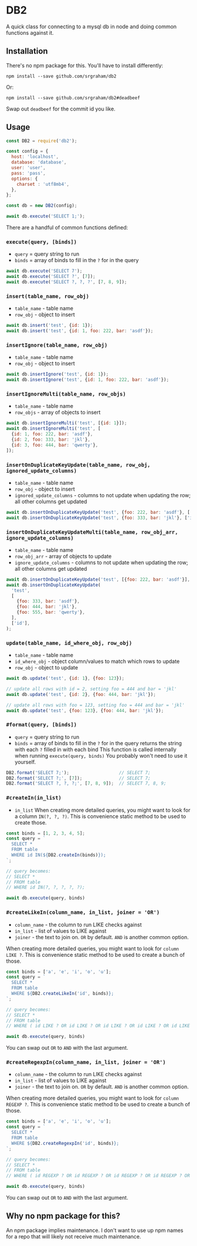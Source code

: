 # DB2
A quick class for connecting to a mysql db in node and doing common functions against it.

## Installation
There's no npm package for this. You'll have to install differently:
```
npm install --save github.com/srgraham/db2
```
Or:
```
npm install --save github.com/srgraham/db2#deadbeef
```
Swap out `deadbeef` for the commit id you like.

## Usage
```js
const DB2 = require('db2');

const config = {
  host: 'localhost',
  database: 'database',
  user: 'user',
  pass: 'pass',
  options: {
    charset : 'utf8mb4',
  },
};

const db = new DB2(config);

await db.execute('SELECT 1;');
```

There are a handful of common functions defined:

### `execute(query, [binds])`
- `query` = query string to run
- `binds` = array of binds to fill in the `?` for in the query

```js
await db.execute('SELECT 7');
await db.execute('SELECT ?', [7]);
await db.execute('SELECT ?, ?, ?', [7, 8, 9]);
```


### `insert(table_name, row_obj)`

- `table_name` - table name
- `row_obj` - object to insert

```js
await db.insert('test', {id: 1});
await db.insert('test', {id: 1, foo: 222, bar: 'asdf'});
```


### `insertIgnore(table_name, row_obj)`

- `table_name` - table name
- `row_obj` - object to insert

```js
await db.insertIgnore('test', {id: 1});
await db.insertIgnore('test', {id: 1, foo: 222, bar: 'asdf'});
```


### `insertIgnoreMulti(table_name, row_objs)`

- `table_name` - table name
- `row_objs` - array of objects to insert 

```js
await db.insertIgnoreMulti('test', [{id: 1}]);
await db.insertIgnoreMulti('test', [
  {id: 1, foo: 222, bar: 'asdf'},
  {id: 2, foo: 333, bar: 'jkl'},
  {id: 3, foo: 444, bar: 'qwerty'},
]);
```


### `insertOnDuplicateKeyUpdate(table_name, row_obj, ignored_update_columns)`

- `table_name` - table name
- `row_obj` - object to insert
- `ignored_update_columns` - columns to not update when updating the row; all other columns get updated

```js
await db.insertOnDuplicateKeyUpdate('test', {foo: 222, bar: 'asdf'}, ['id']);
await db.insertOnDuplicateKeyUpdate('test', {foo: 333, bar: 'jkl'}, ['id']);
```


### `insertOnDuplicateKeyUpdateMulti(table_name, row_obj_arr, ignore_update_columns)`

- `table_name` - table name
- `row_obj_arr` - array of objects to update
- `ignore_update_columns` - columns to not update when updating the row; all other columns get updated

```js
await db.insertOnDuplicateKeyUpdate('test', [{foo: 222, bar: 'asdf'}], ['id']);
await db.insertOnDuplicateKeyUpdate(
  'test',
  [
    {foo: 333, bar: 'asdf'},
    {foo: 444, bar: 'jkl'},
    {foo: 555, bar: 'qwerty'},
  ],
  ['id'],
);
```


### `update(table_name, id_where_obj, row_obj)`

- `table_name` - table name
- `id_where_obj` - object column/values to match which rows to update
- `row_obj` - object to update

```js
await db.update('test', {id: 1}, {foo: 123});

// update all rows with id = 2, setting foo = 444 and bar = 'jkl'
await db.update('test', {id: 2}, {foo: 444, bar: 'jkl'});

// update all rows with foo = 123, setting foo = 444 and bar = 'jkl'
await db.update('test', {foo: 123}, {foo: 444, bar: 'jkl'});
```


### `#format(query, [binds])`
- `query` = query string to run
- `binds` = array of binds to fill in the `?` for in the query
returns the string with each `?` filled in with each bind
This function is called internally when running `execute(query, binds)`
You probably won't need to use it yourself.

```js
DB2.format('SELECT 7;');                   // SELECT 7;
DB2.format('SELECT ?;', [7]);              // SELECT 7;
DB2.format('SELECT ?, ?, ?;', [7, 8, 9]);  // SELECT 7, 8, 9;
```


### `#createIn(in_list)`

- `in_list`
When creating more detailed queries, you might want to look for a column `IN(?, ?, ?)`. This is convenience static method to be used to create those.

```js
const binds = [1, 2, 3, 4, 5];
const query = `
  SELECT *
  FROM table
  WHERE id IN(${DB2.createIn(binds)});
`;

// query becomes: 
// SELECT *
// FROM table
// WHERE id IN(?, ?, ?, ?, ?);

await db.execute(query, binds)
```


### `#createLikeIn(column_name, in_list, joiner = 'OR')`

- `column_name` - the column to run LIKE checks against
- `in_list` - list of values to LIKE against
- `joiner` - the text to join on. `OR` by default. `AND` is another common option.

When creating more detailed queries, you might want to look for `column LIKE ?`. This is convenience static method to be used to create a bunch of those.

```js
const binds = ['a', 'e', 'i', 'o', 'u'];
const query = `
  SELECT *
  FROM table
  WHERE ${DB2.createLikeIn('id', binds)};
`;

// query becomes: 
// SELECT *
// FROM table
// WHERE ( id LIKE ? OR id LIKE ? OR id LIKE ? OR id LIKE ? OR id LIKE ? )

await db.execute(query, binds)
```

You can swap out `OR` to `AND` with the last argument.


### `#createRegexpIn(column_name, in_list, joiner = 'OR')`

- `column_name` - the column to run LIKE checks against
- `in_list` - list of values to LIKE against
- `joiner` - the text to join on. `OR` by default. `AND` is another common option.

When creating more detailed queries, you might want to look for `column REGEXP ?`. This is convenience static method to be used to create a bunch of those.

```js
const binds = ['a', 'e', 'i', 'o', 'u'];
const query = `
  SELECT *
  FROM table
  WHERE ${DB2.createRegexpIn('id', binds)};
`;

// query becomes: 
// SELECT *
// FROM table
// WHERE ( id REGEXP ? OR id REGEXP ? OR id REGEXP ? OR id REGEXP ? OR id REGEXP ? )

await db.execute(query, binds)
```

You can swap out `OR` to `AND` with the last argument.

## Why no npm package for this?
An npm package implies maintenance. I don't want to use up npm names for a repo that will likely not receive much maintenance.
